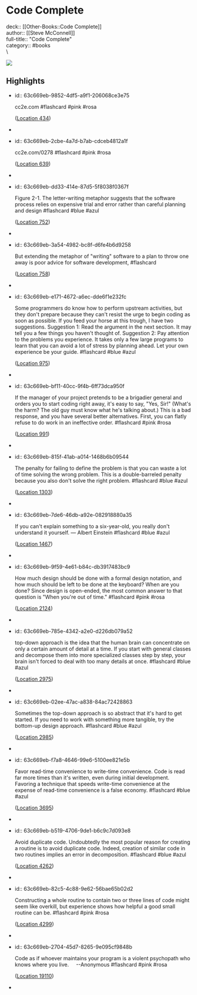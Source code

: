 # Code Complete

deck:: [[Other-Books::Code Complete]]\
author:: [[Steve McConnell]]\
full-title:: "Code Complete"\
category:: #books\
\

![](https://images-na.ssl-images-amazon.com/images/I/51MEZDyKvZL._SL200_.jpg)
## Highlights
- id:: 63c669eb-9852-4df5-a9f1-206068ce3e75
  
  cc2e.com #flashcard  #pink #rosa 
  
  
    ([Location 434](https://readwise.io/to_kindle?action=open&asin=B00JDMPOSY&location=434))
-
- id:: 63c669eb-2cbe-4a7d-b7ab-cdceb4812a1f
  
  cc2e.com/0278 #flashcard  #pink #rosa 
  
  
    ([Location 639](https://readwise.io/to_kindle?action=open&asin=B00JDMPOSY&location=639))
-
- id:: 63c669eb-dd33-414e-87d5-5f8038f0367f
  
  Figure 2-1. The letter-writing metaphor suggests that the software process relies on expensive trial and error rather than careful planning and design #flashcard  #blue #azul 
  
  
    ([Location 752](https://readwise.io/to_kindle?action=open&asin=B00JDMPOSY&location=752))
-
- id:: 63c669eb-3a54-4982-bc8f-d6fe4b6d9258
  
  But extending the metaphor of "writing" software to a plan to throw one away is poor advice for software development, #flashcard 
  
  
    ([Location 758](https://readwise.io/to_kindle?action=open&asin=B00JDMPOSY&location=758))
-
- id:: 63c669eb-e171-4672-a6ec-dde6f1e232fc
  
  Some programmers do know how to perform upstream activities, but they don't prepare because they can't resist the urge to begin coding as soon as possible. If you feed your horse at this trough, I have two suggestions. Suggestion 1: Read the argument in the next section. It may tell you a few things you haven't thought of. Suggestion 2: Pay attention to the problems you experience. It takes only a few large programs to learn that you can avoid a lot of stress by planning ahead. Let your own experience be your guide. #flashcard  #blue #azul 
  
  
    ([Location 975](https://readwise.io/to_kindle?action=open&asin=B00JDMPOSY&location=975))
-
- id:: 63c669eb-bf11-40cc-9f4b-6ff73dca950f
  
  If the manager of your project pretends to be a brigadier general and orders you to start coding right away, it's easy to say, "Yes, Sir!" (What's the harm? The old guy must know what he's talking about.) This is a bad response, and you have several better alternatives. First, you can flatly refuse to do work in an ineffective order. #flashcard  #pink #rosa 
  
  
    ([Location 991](https://readwise.io/to_kindle?action=open&asin=B00JDMPOSY&location=991))
-
- id:: 63c669eb-815f-41ab-a014-1468b6b09544
  
  The penalty for failing to define the problem is that you can waste a lot of time solving the wrong problem. This is a double-barreled penalty because you also don't solve the right problem. #flashcard  #blue #azul 
  
  
    ([Location 1303](https://readwise.io/to_kindle?action=open&asin=B00JDMPOSY&location=1303))
-
- id:: 63c669eb-7de6-46db-a92e-082918880a35
  
  If you can't explain something to a six-year-old, you really don't understand it yourself. — Albert Einstein #flashcard  #blue #azul 
  
  
    ([Location 1467](https://readwise.io/to_kindle?action=open&asin=B00JDMPOSY&location=1467))
-
- id:: 63c669eb-9f59-4e61-b84c-db3917483bc9
  
  How much design should be done with a formal design notation, and how much should be left to be done at the keyboard? When are you done? Since design is open-ended, the most common answer to that question is "When you're out of time." #flashcard  #pink #rosa 
  
  
    ([Location 2124](https://readwise.io/to_kindle?action=open&asin=B00JDMPOSY&location=2124))
-
- id:: 63c669eb-785e-4342-a2e0-d226db079a52
  
  top-down approach is the idea that the human brain can concentrate on only a certain amount of detail at a time. If you start with general classes and decompose them into more specialized classes step by step, your brain isn't forced to deal with too many details at once. #flashcard  #blue #azul 
  
  
    ([Location 2975](https://readwise.io/to_kindle?action=open&asin=B00JDMPOSY&location=2975))
-
- id:: 63c669eb-02ee-47ac-a838-84ac72428863
  
  Sometimes the top-down approach is so abstract that it's hard to get started. If you need to work with something more tangible, try the bottom-up design approach. #flashcard  #blue #azul 
  
  
    ([Location 2985](https://readwise.io/to_kindle?action=open&asin=B00JDMPOSY&location=2985))
-
- id:: 63c669eb-f7a8-4646-99e6-5100ee821e5b
  
  Favor read-time convenience to write-time convenience. Code is read far more times than it's written, even during initial development. Favoring a technique that speeds write-time convenience at the expense of read-time convenience is a false economy. #flashcard  #blue #azul 
  
  
    ([Location 3695](https://readwise.io/to_kindle?action=open&asin=B00JDMPOSY&location=3695))
-
- id:: 63c669eb-b519-4706-9de1-b6c9c7d093e8
  
  Avoid duplicate code. Undoubtedly the most popular reason for creating a routine is to avoid duplicate code. Indeed, creation of similar code in two routines implies an error in decomposition. #flashcard  #blue #azul 
  
  
    ([Location 4262](https://readwise.io/to_kindle?action=open&asin=B00JDMPOSY&location=4262))
-
- id:: 63c669eb-82c5-4c88-9e62-56bae65b02d2
  
  Constructing a whole routine to contain two or three lines of code might seem like overkill, but experience shows how helpful a good small routine can be. #flashcard  #pink #rosa 
  
  
    ([Location 4299](https://readwise.io/to_kindle?action=open&asin=B00JDMPOSY&location=4299))
-
- id:: 63c669eb-2704-45d7-8265-9e095cf9848b
  
  Code as if whoever maintains your program is a violent psychopath who knows where you live.     --Anonymous #flashcard  #pink #rosa 
  
  
    ([Location 19110](https://readwise.io/to_kindle?action=open&asin=B00JDMPOSY&location=19110))
-